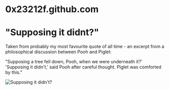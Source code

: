 # 0x23212f.github.com

# "Supposing it didnt?"

Taken from probably my most favourite quote of all time - an excerpt from a philosophical discussion between Pooh and Piglet:

"Supposing a tree fell down, Pooh, when we were underneath it?'
'Supposing it didn't,' said Pooh after careful thought.
Piglet was comforted by this."

![Supposing it didn't?](http://classicwinniethepooh.com/wp-content/uploads/2015/06/Pooh-and-Piglet-in-a-gale-with-text-copy.jpg)

